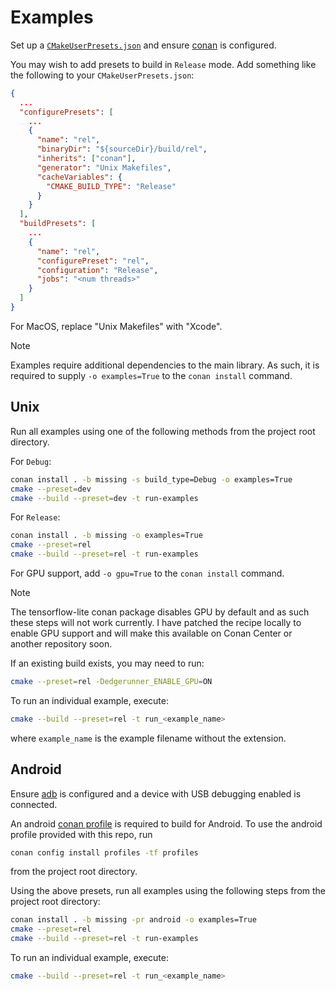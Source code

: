 # Examples

Set up a [`CMakeUserPresets.json`](/HACKING.md#presets) and ensure
[conan](/HACKING.md#dependency-manager) is configured.

You may wish to add presets to build in `Release` mode. Add something like the
following to your `CMakeUserPresets.json`:

```json
{
  ...
  "configurePresets": [
    ...
    {
      "name": "rel",
      "binaryDir": "${sourceDir}/build/rel",
      "inherits": ["conan"],
      "generator": "Unix Makefiles",
      "cacheVariables": {
        "CMAKE_BUILD_TYPE": "Release"
      }
    }
  ],
  "buildPresets": [
    ...
    {
      "name": "rel",
      "configurePreset": "rel",
      "configuration": "Release",
      "jobs": "<num threads>"
    }
  ]
}
```

For MacOS, replace "Unix Makefiles" with "Xcode".

> [!NOTE]
> Examples require additional dependencies to the main library. As such, it is
required to supply `-o examples=True` to the `conan install` command.

## Unix

Run all examples using one of the following methods from the project root directory.

For `Debug`:

```bash
conan install . -b missing -s build_type=Debug -o examples=True
cmake --preset=dev
cmake --build --preset=dev -t run-examples
```

For `Release`:

```bash
conan install . -b missing -o examples=True
cmake --preset=rel
cmake --build --preset=rel -t run-examples
```

For GPU support, add `-o gpu=True` to the `conan install` command.
> [!NOTE]
> The tensorflow-lite conan package disables GPU by default and as such these
  steps will not work currently. I have patched the recipe locally to enable GPU
  support and will make this available on Conan Center or another repository soon.

If an existing build exists, you may need to run:

```bash
cmake --preset=rel -Dedgerunner_ENABLE_GPU=ON
```

To run an individual example, execute:

```bash
cmake --build --preset=rel -t run_<example_name>
```

where `example_name` is the example filename without the extension.

## Android

Ensure [adb](https://developer.android.com/tools/adb) is configured and a device
with USB debugging enabled is connected.

An android [conan profile](https://docs.conan.io/2/reference/config_files/profiles.html)
is required to build for Android. To use the android profile provided with this
repo, run

```bash
conan config install profiles -tf profiles
```

from the project root directory.

Using the above presets, run all examples using the following steps from the
project root directory:

```bash
conan install . -b missing -pr android -o examples=True
cmake --preset=rel
cmake --build --preset=rel -t run-examples
```

To run an individual example, execute:

```bash
cmake --build --preset=rel -t run_<example_name>
```
